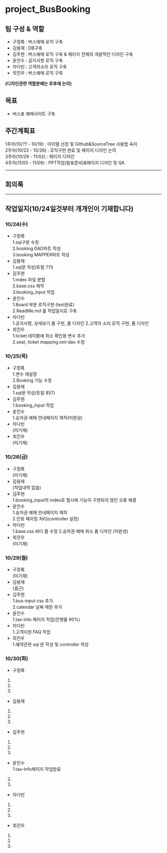**project_BusBooking**
======================  


팀 구성 & 역할 
--------------------------

* 구정록 : 버스예매 로직 구축
* 김용재 : DB구축 
* 김주현 : 버스예매 로직 구축 & 페이지 전체의 개괄적인 디자인 구축
* 윤인수 : 공지사항 로직 구축
* 차다빈 : 고객의소리 로직 구축
* 최진우 : 버스예매 로직 구축

**(디자인관련 역할분배는 추후에 논의)**


  

목표
----
* 버스표 예매사이트 구축


주간계획표
---------
1주차(10/?? - 10/19) : 아이템 선정 및 Github&SourceTree 사용법 숙지  
2주차(10/22 - 10/26) : 로직구현 완료 및 페이지 디자인 논의  
3주차(10/29 - 11/02) : 페이지 디자인  
4주차(11/05 - 11/09) : PPT작업(발표준비)&페이지 디자인 밎 QA  


* * *
회의록
-----

* * *
작업일지(10/24일것부터 개개인이 기재합니다)
-------
### **10/24(수)**


  * 구정록  
   1.sql구문 수정    
   2.booking DAO파트 작성    
   3.booking MAPPER파트 작성 
  * 김용재  
   1.sql문 작성(토탈 711)  
  * 김주현  
   1.index 파일 분할   
   2.base.css 제작   
   3.booking_input 작업   
  * 윤인수  
   1.Board 부분 로직구현 (test완료)  
   2.ReadMe.md 를 작업일지로 구축  
  * 차다빈  
   1.공지사항, 상세보기 폼 구현, 폼 디자인
   2.고객의 소리 로직 구현, 폼 디자인 
  * 최진우    
   1.ticket 테이블에 취소 확인용 변수 추가  
   2.seat, ticket mapping.xml dao 수정  
  
    
    
### **10/25(목)**


  * 구정록  
   1.변수 재설정  
   2.Booking 기능 수정  
  * 김용재  
   1.sql문 작성(토탈 857)    
  * 김주현  
   1.booking_input 작업  
  * 윤인수  
   1.승차권 예매 안내페이지 제작(미완성)  
  * 차다빈  
   (미기재)    
  * 최진우  
   (미기재)
    
### **10/26(금)**


  * 구정록  
   (미기재)
  * 김용재    
   (작업내역 없음)
  * 김주현  
   1.booking_input의 index로 할시에 기능이 구현되지 않던 오류 해결  
  * 윤인수  
   1.승차권 예매 안내페이지 제작  
   2.인포 페이징 처리(controller 설정)
  * 차다빈  
   1.base.css 바디 폼 수정
   2.승차권 예매 취소 폼 디자인 (미완성)
  * 최진우  
   (미기재)
    
### **10/29(월)**


  * 구정록  
   (미기재)
  * 김용재  
   (결근)
  * 김주현  
   1.bus-input css 추가  
   2.calendar 날짜 제한 추가 
  * 윤인수  
   1.tax-info 페이지 작업(진행율 90%) 
  * 차다빈  
   1.고객지원 FAQ 작업
  * 최진우  
   1.예약관련 sql 문 작성 및 controller 작성
   
### **10/30(화)**


  * 구정록  
   1.  
   2.  
   3.  
  * 김용재  
   1.  
   2.    
   3. 
  * 김주현  
   1.  
   2.  
   3.   
  * 윤인수  
   1.tax-Info페이지 작업완료   
   2.  
   3. 
  * 차다빈  
   1.  
   2.  
   3.     
  * 최진우  
   1.  
   2.  
   3. 